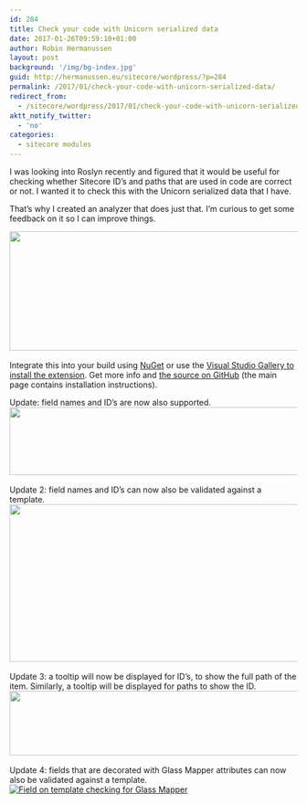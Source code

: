 ```yaml
---
id: 284
title: Check your code with Unicorn serialized data
date: 2017-01-26T09:59:10+01:00
author: Robin Hermanussen
layout: post
background: '/img/bg-index.jpg'
guid: http://hermanussen.eu/sitecore/wordpress/?p=284
permalink: /2017/01/check-your-code-with-unicorn-serialized-data/
redirect_from:
  - /sitecore/wordpress/2017/01/check-your-code-with-unicorn-serialized-data/
aktt_notify_twitter:
  - 'no'
categories:
  - sitecore modules
---
```

I was looking into Roslyn recently and figured that it would be useful for checking whether Sitecore ID&#8217;s and paths that are used in code are correct or not. I wanted it to check this with the Unicorn serialized data that I have.

That&#8217;s why I created an analyzer that does just that. I&#8217;m curious to get some feedback on it so I can improve things.

[<img class="aligncenter size-full wp-image-289" title="check_serialized_data_analyzer" src="/wp-content/uploads/2017/01/check_serialized_data_analyzer.png" alt="" width="851" height="209" srcset="/wp-content/uploads/2017/01/check_serialized_data_analyzer.png 851w, /wp-content/uploads/2017/01/check_serialized_data_analyzer-300x73.png 300w" sizes="(max-width: 851px) 100vw, 851px" />](/wp-content/uploads/2017/01/check_serialized_data_analyzer.png)

Integrate this into your build using <a title="Rainbow data analyzer on NuGet" href="https://www.nuget.org/packages/RainbowDataAnalyzer/">NuGet</a> or use the <a title="Rainbow data analyzer on Visual Studio Gallery" href="https://marketplace.visualstudio.com/items?itemName=hermanussen.SitecoreRainbowDataAnalyzer">Visual Studio Gallery to install the extension</a>. Get more info and <a title="Source code on GitHub for Rainbow data analyzer" href="https://github.com/hermanussen/RainbowDataAnalyzer">the source on GitHub</a> (the main page contains installation instructions).

Update: field names and ID&#8217;s are now also supported.[<img class="aligncenter size-full wp-image-293" title="field_validation" src="/wp-content/uploads/2017/01/field_validation.png" alt="" width="576" height="119" srcset="/wp-content/uploads/2017/01/field_validation.png 576w, /wp-content/uploads/2017/01/field_validation-300x61.png 300w" sizes="(max-width: 576px) 100vw, 576px" />](/wp-content/uploads/2017/01/field_validation.png)

Update 2: field names and ID&#8217;s can now also be validated against a template.[<img class="aligncenter size-full wp-image-295" title="field_on_template_checking" src="/wp-content/uploads/2017/01/field_on_template_checking.png" alt="" width="887" height="276" srcset="/wp-content/uploads/2017/01/field_on_template_checking.png 887w, /wp-content/uploads/2017/01/field_on_template_checking-300x93.png 300w" sizes="(max-width: 887px) 100vw, 887px" />](/wp-content/uploads/2017/01/field_on_template_checking.png)

Update 3: a tooltip will now be displayed for ID&#8217;s, to show the full path of the item. Similarly, a tooltip will be displayed for paths to show the ID.[<img class="aligncenter size-full wp-image-297" title="path_tooltip" src="/wp-content/uploads/2017/01/path_tooltip.png" alt="" width="835" height="113" srcset="/wp-content/uploads/2017/01/path_tooltip.png 835w, /wp-content/uploads/2017/01/path_tooltip-300x40.png 300w" sizes="(max-width: 835px) 100vw, 835px" />](/wp-content/uploads/2017/01/path_tooltip.png)

Update 4: fields that are decorated with Glass Mapper attributes can now also be validated against a template.[<img class="aligncenter size-full wp-image-299" title="field_on_template_checking_glass" src="/wp-content/uploads/2017/01/field_on_template_checking_glass.png" alt="Field on template checking for Glass Mapper" width="1165" height="152" srcset="/wp-content/uploads/2017/01/field_on_template_checking_glass.png 1165w, /wp-content/uploads/2017/01/field_on_template_checking_glass-300x39.png 300w, /wp-content/uploads/2017/01/field_on_template_checking_glass-1024x133.png 1024w" sizes="(max-width: 1165px) 100vw, 1165px" />](/wp-content/uploads/2017/01/field_on_template_checking_glass.png)